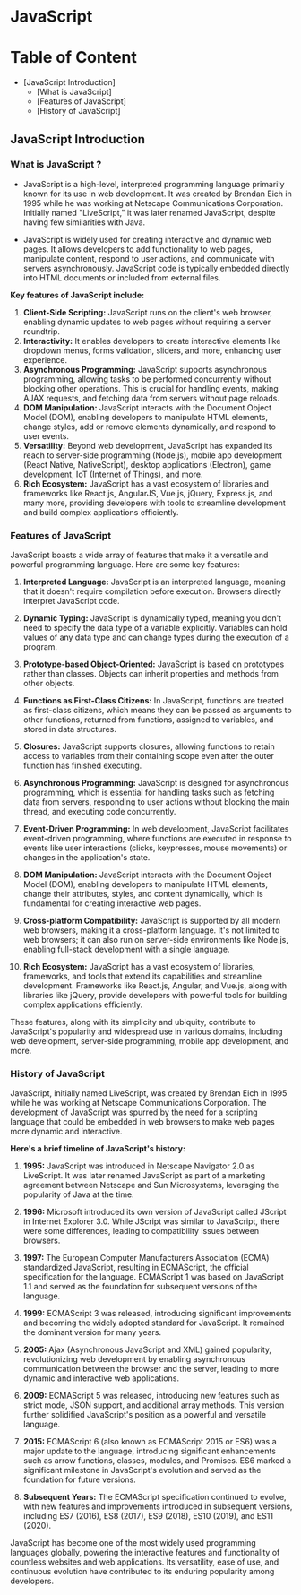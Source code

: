 # JavaScript

# Table of Content

- [JavaScript Introduction]
    - [What is JavaScript]
    - [Features of JavaScript]
    - [History of JavaScript]

## JavaScript Introduction

### What is JavaScript ?

- JavaScript is a high-level, interpreted programming language primarily known for its use in web development. It was created by Brendan Eich in 1995 while he was working at Netscape Communications Corporation. Initially named "LiveScript," it was later renamed JavaScript, despite having few similarities with Java.

- JavaScript is widely used for creating interactive and dynamic web pages. It allows developers to add functionality to web pages, manipulate content, respond to user actions, and communicate with servers asynchronously. JavaScript code is typically embedded directly into HTML documents or included from external files.

**Key features of JavaScript include:**

1. **Client-Side Scripting:** JavaScript runs on the client's web browser, enabling dynamic updates to web pages without requiring a server roundtrip.
2. **Interactivity:** It enables developers to create interactive elements like dropdown menus, forms validation, sliders, and more, enhancing user experience.
3. **Asynchronous Programming:** JavaScript supports asynchronous programming, allowing tasks to be performed concurrently without blocking other operations. This is crucial for handling events, making AJAX requests, and fetching data from servers without page reloads.
4. **DOM Manipulation:** JavaScript interacts with the Document Object Model (DOM), enabling developers to manipulate HTML elements, change styles, add or remove elements dynamically, and respond to user events.
5. **Versatility:** Beyond web development, JavaScript has expanded its reach to server-side programming (Node.js), mobile app development (React Native, NativeScript), desktop applications (Electron), game development, IoT (Internet of Things), and more.
6. **Rich Ecosystem:** JavaScript has a vast ecosystem of libraries and frameworks like React.js, AngularJS, Vue.js, jQuery, Express.js, and many more, providing developers with tools to streamline development and build complex applications efficiently.


### Features of JavaScript

JavaScript boasts a wide array of features that make it a versatile and powerful programming language. Here are some key features:

1. **Interpreted Language:** JavaScript is an interpreted language, meaning that it doesn't require compilation before execution. Browsers directly interpret JavaScript code.

2. **Dynamic Typing:** JavaScript is dynamically typed, meaning you don't need to specify the data type of a variable explicitly. Variables can hold values of any data type and can change types during the execution of a program.

3. **Prototype-based Object-Oriented:** JavaScript is based on prototypes rather than classes. Objects can inherit properties and methods from other objects.

4. **Functions as First-Class Citizens:** In JavaScript, functions are treated as first-class citizens, which means they can be passed as arguments to other functions, returned from functions, assigned to variables, and stored in data structures.

5. **Closures:** JavaScript supports closures, allowing functions to retain access to variables from their containing scope even after the outer function has finished executing.

6. **Asynchronous Programming:** JavaScript is designed for asynchronous programming, which is essential for handling tasks such as fetching data from servers, responding to user actions without blocking the main thread, and executing code concurrently.

7. **Event-Driven Programming:** In web development, JavaScript facilitates event-driven programming, where functions are executed in response to events like user interactions (clicks, keypresses, mouse movements) or changes in the application's state.

8. **DOM Manipulation:** JavaScript interacts with the Document Object Model (DOM), enabling developers to manipulate HTML elements, change their attributes, styles, and content dynamically, which is fundamental for creating interactive web pages.

9. **Cross-platform Compatibility:** JavaScript is supported by all modern web browsers, making it a cross-platform language. It's not limited to web browsers; it can also run on server-side environments like Node.js, enabling full-stack development with a single language.

10. **Rich Ecosystem:** JavaScript has a vast ecosystem of libraries, frameworks, and tools that extend its capabilities and streamline development. Frameworks like React.js, Angular, and Vue.js, along with libraries like jQuery, provide developers with powerful tools for building complex applications efficiently.

These features, along with its simplicity and ubiquity, contribute to JavaScript's popularity and widespread use in various domains, including web development, server-side programming, mobile app development, and more.

### History of JavaScript

JavaScript, initially named LiveScript, was created by Brendan Eich in 1995 while he was working at Netscape Communications Corporation. The development of JavaScript was spurred by the need for a scripting language that could be embedded in web browsers to make web pages more dynamic and interactive.

**Here's a brief timeline of JavaScript's history:**

1. **1995:** JavaScript was introduced in Netscape Navigator 2.0 as LiveScript. It was later renamed JavaScript as part of a marketing agreement between Netscape and Sun Microsystems, leveraging the popularity of Java at the time.

2. **1996:** Microsoft introduced its own version of JavaScript called JScript in Internet Explorer 3.0. While JScript was similar to JavaScript, there were some differences, leading to compatibility issues between browsers.

3. **1997:** The European Computer Manufacturers Association (ECMA) standardized JavaScript, resulting in ECMAScript, the official specification for the language. ECMAScript 1 was based on JavaScript 1.1 and served as the foundation for subsequent versions of the language.

4. **1999:** ECMAScript 3 was released, introducing significant improvements and becoming the widely adopted standard for JavaScript. It remained the dominant version for many years.

5. **2005:** Ajax (Asynchronous JavaScript and XML) gained popularity, revolutionizing web development by enabling asynchronous communication between the browser and the server, leading to more dynamic and interactive web applications.

6. **2009:** ECMAScript 5 was released, introducing new features such as strict mode, JSON support, and additional array methods. This version further solidified JavaScript's position as a powerful and versatile language.

7. **2015:** ECMAScript 6 (also known as ECMAScript 2015 or ES6) was a major update to the language, introducing significant enhancements such as arrow functions, classes, modules, and Promises. ES6 marked a significant milestone in JavaScript's evolution and served as the foundation for future versions.

8. **Subsequent Years:** The ECMAScript specification continued to evolve, with new features and improvements introduced in subsequent versions, including ES7 (2016), ES8 (2017), ES9 (2018), ES10 (2019), and ES11 (2020).

JavaScript has become one of the most widely used programming languages globally, powering the interactive features and functionality of countless websites and web applications. Its versatility, ease of use, and continuous evolution have contributed to its enduring popularity among developers.